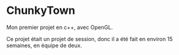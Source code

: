 # ChunkyTown

Mon premier projet en c++, avec OpenGL. 

Ce projet était un projet de session, donc il a été fait en environ 15 semaines, en équipe de deux. 
